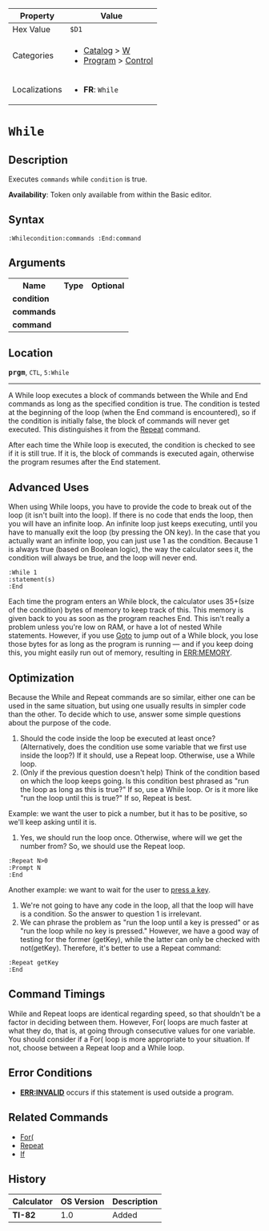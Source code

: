 | Property      | Value |
|---------------|-------|
| Hex Value     | `$D1`|
| Categories    | <ul><li>[Catalog](<../categories/Catalog.md>) > [W](<../categories/Catalog.md#W>)</li><li>[Program](<../categories/Program.md>) > [Control](<../categories/Program.md#Control>)</li></ul> |
| Localizations | <ul><li><b>FR</b>: `While `</li></ul> |

# `While `

## Description
Executes `commands` while `condition` is true.


<b>Availability</b>: Token only available from within the Basic editor.

## Syntax
`:Whilecondition:commands
 :End:command`

## Arguments
<table>
<tr><th>Name</th><th>Type</th><th>Optional</th></tr>

<tr><td><b>condition</b></td><td></td><td></td></tr>

<tr><td><b>commands</b></td><td></td><td></td></tr>

<tr><td><b>command</b></td><td></td><td></td></tr>

</table>

## Location
<tt><kbd><b>prgm</b></kbd></tt>, `CTL`, `5:While`
<hr>

A While loop executes a block of commands between the While and End commands as long as the specified condition is true. The condition is tested at the beginning of the loop (when the End command is encountered), so if the condition is initially false, the block of commands will never get executed. This distinguishes it from the [Repeat](/repeat) command.

After each time the While loop is executed, the condition is checked to see if it is still true. If it is, the block of commands is executed again, otherwise the program resumes after the End statement.

## Advanced Uses

When using While loops, you have to provide the code to break out of the loop (it isn't built into the loop). If there is no code that ends the loop, then you will have an infinite loop. An infinite loop just keeps executing, until you have to manually exit the loop (by pressing the ON key). In the case that you actually want an infinite loop, you can just use 1 as the condition. Because 1 is always true (based on Boolean logic), the way the calculator sees it, the condition will always be true, and the loop will never end.

```ti-basic
:While 1
:statement(s)
:End
```

Each time the program enters an While block, the calculator uses 35+(size of the condition) bytes of memory to keep track of this. This memory is given back to you as soon as the program reaches End. This isn't really a problem unless you're low on RAM, or have a lot of nested While statements. However, if you use [Goto](/goto) to jump out of a While block, you lose those bytes for as long as the program is running — and if you keep doing this, you might easily run out of memory, resulting in [ERR:MEMORY](/errors#memory).

## Optimization

Because the While and Repeat commands are so similar, either one can be used in the same situation, but using one usually results in simpler code than the other. To decide which to use, answer some simple questions about the purpose of the code.

1.  Should the code inside the loop be executed at least once? (Alternatively, does the condition use some variable that we first use inside the loop?) If it should, use a Repeat loop. Otherwise, use a While loop.
2.  (Only if the previous question doesn't help) Think of the condition based on which the loop keeps going. Is this condition best phrased as "run the loop as long as this is true?" If so, use a While loop. Or is it more like "run the loop until this is true?" If so, Repeat is best.

Example: we want the user to pick a number, but it has to be positive, so we'll keep asking until it is.

1.  Yes, we should run the loop once. Otherwise, where will we get the number from? So, we should use the Repeat loop.

```ti-basic
:Repeat N>0
:Prompt N
:End
```

Another example: we want to wait for the user to [press a key](/getkey).

1.  We're not going to have any code in the loop, all that the loop will have is a condition. So the answer to question 1 is irrelevant.
2.  We can phrase the problem as "run the loop until a key is pressed" or as "run the loop while no key is pressed." However, we have a good way of testing for the former (getKey), while the latter can only be checked with not(getKey). Therefore, it's better to use a Repeat command:

```ti-basic
:Repeat getKey
:End
```

## Command Timings

While and Repeat loops are identical regarding speed, so that shouldn't be a factor in deciding between them. However, For( loops are much faster at what they do, that is, at going through consecutive values for one variable. You should consider if a For( loop is more appropriate to your situation. If not, choose between a Repeat loop and a While loop.

## Error Conditions

*   **[ERR:INVALID](/errors#invalid)** occurs if this statement is used outside a program.

## Related Commands

*   [For(](/for)
*   [Repeat](/repeat)
*   [If](/if)

## History
| Calculator | OS Version | Description |
|------------|------------|-------------|
| <b>TI-82</b> | 1.0 | Added |


